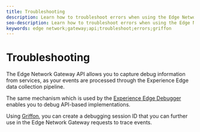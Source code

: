 ```yaml
---
title: Troubleshooting
description: Learn how to troubleshoot errors when using the Edge Network Gateway API
seo-description: Learn how to troubleshoot errors when using the Edge Network Gateway API
keywords: edge network;gateway;api;troubleshoot;errors;griffon
---
```


# Troubleshooting

The Edge Network Gateway API allows you to capture debug information from services, as your events are processed through the Experience Edge data collection pipeline.

The same mechanism which is used by the [Experience Edge Debugger](https://experienceleague.adobe.com/docs/debugger-learn/tutorials/experience-platform-debugger/introduction-to-the-experience-platform-debugger.html?lang=en) enables you to debug API-based implementations.

Using [Griffon](https://aep-sdks.gitbook.io/docs/beta/project-griffon), you can create a debugging session ID that you can further use in the Edge Network Gateway requests to trace events.

